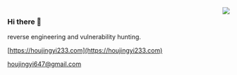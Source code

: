 <img align="right" src="https://github-readme-stats.vercel.app/api?username=houjingyi233&show_icons=true&icon_color=CE1D2D&text_color=718096&bg_color=ffffff&hide_title=true" />

### Hi there 👋

reverse engineering and vulnerability hunting.

[https://houjingyi233.com](https://houjingyi233.com)

houjingyi647@gmail.com

